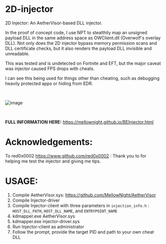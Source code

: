 # 2D-injector

2D Injector: An AetherVisor-based DLL injector. 

In the proof of concept code, I use NPT to stealthily map an unsigned payload DLL in the same address space as OWClient.dll (Overwolf's overlay DLL). Not only does the 2D injector bypass memory permission scans and DLL certificate checks, but it also renders the payload DLL invisible and unreadable.

This was tested and is undetected on Fortnite and EFT, but the major caveat was injector caused FPS drops with cheats.

I can see this being used for things other than cheating, such as debugging heavily protected apps or hiding from EDR. 

<br>

![image](https://user-images.githubusercontent.com/66788741/226236958-1166af80-bb8b-4c60-a148-7227ec157775.png)

<br>

**FULL INFORMATION HERE:**
https://mellownight.github.io/BEInjector.html

# Acknowledgements:

To red0x0002 https://www.github.com/red0x0002 : Thank you to  for helping me test the injector and giving me tips. 

# USAGE:
1. Compile AetherVisor.sys: https://github.com/MellowNight/AetherVisor
2. Compile Injector-driver
3. Compile Injector-client with three parameters in `injection_info.h` : `HOST_DLL_PATH`, `HOST_DLL_NAME`, and `ENTRYPOINT_NAME`
4. kdmapper.exe AetherVisor.sys
5. kdmapper.exe injector-driver.sys
6. Run Injector-client as administrator
7. Follow the prompt, provide the target PID and path to your own cheat DLL
